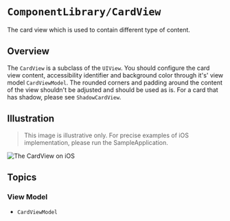 # ``ComponentLibrary/CardView``

The card view which is used to contain different type of content.

## Overview

The `CardView` is a subclass of the `UIView`. You should configure the card view content, accessibility identifier and background color through it's' view model ``CardViewModel``. The rounded corners and padding around the content of the view shouldn't be adjusted and should be used as is. For a card that has shadow, please see ``ShadowCardView``.

## Illustration

> This image is illustrative only. For precise examples of iOS implementation, please run the SampleApplication.

![The CardView on iOS](CardView)

## Topics

### View Model

- ``CardViewModel``
